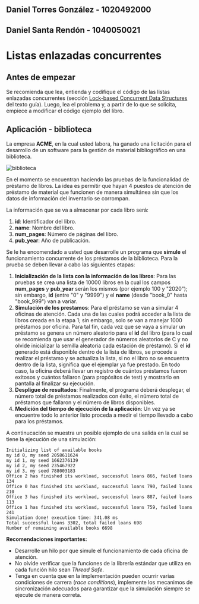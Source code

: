 ## Daniel Torres González - 1020492000
## Daniel Santa Rendón - 1040050021
# Listas enlazadas concurrentes #

## Antes de empezar ## 

Se recomienda que lea, entienda y codifique el código de las listas enlazadas concurrentes (sección [Lock-based Concurrent Data Structures](http://pages.cs.wisc.edu/~remzi/OSTEP/threads-locks-usage.pdf) del texto guía). Luego, lea el problema y, a partir de lo que se solicita, empiece a modificar el código ejemplo del libro.

## Aplicación - biblioteca ##

La empresa **ACME**, en la cual usted labora, ha ganado una licitación para el desarrollo de un software para la gestión de material bibliográfico en una biblioteca. 

![biblioteca](biblioteca.jpg)

En el momento se encuentran haciendo las pruebas de la funcionalidad de préstamo de libros. La idea es permitir que hayan 4 puestos de atención de préstamo de material que funcionen de manera simultánea sin que los datos de información del inventario se corrompan. 

La información que se va a almacenar por cada libro será:
1. **id**: Identificador del libro.
2. **name**: Nombre del libro.
3. **num_pages**: Número de páginas del libro.
4. **pub_year**: Año de publicación.

Se le ha encomendado a usted que desarrolle un programa que **simule** el funcionamiento concurrente de los préstamos de 
la biblioteca. Para la prueba se deben llevar a cabo las siguientes etapas:

1. **Inicialización de la lista con la información de los libros**: Para las pruebas se crea una lista de 10000 libros en la cual los campos **num_pages** y **pub_year** serán los mismos (por ejemplo 100 y "2020"); sin embargo, **id** (entre "0" y "9999") y el **name** (desde "book_0" hasta "book_999") van a variar. 
2. **Simulación de los prestamos**: Para el préstamo se van a simular 4 oficinas de atención. Cada una de las cuales podrá acceder a la lista de libros creada en la etapa 1; sin embargo, solo se van a manejar 1000 préstamos por oficina. Para tal fin, cada vez que se vaya a simular un préstamo se genera un número aleatorio para el **id** del libro (para lo cual se recomienda que usar el generador de números aleatorios de C y no olvide inicializar la semilla aleatoria cada estación de préstamo). Si el **id** generado está disponible dentro de la lista de libros, se procede a realizar el préstamo y se actualiza la lista, si no el libro no se encuentra dentro de la lista, significa que el ejemplar ya fue prestado. En todo caso, la oficina deberá llevar un registro de cuántos préstamos fueron exitosos y cuántos fallaron (para propósitos de test) y mostrarlo en pantalla al finalizar su ejecución.
3. **Despligue de resultados**: Finalmente, el programa deberá desplegar, el número total de préstamos realizados con éxito, el número total de préstamos que fallaron y el número de libros disponibles.
4. **Medición del tiempo de ejecución de la aplicación**: Un vez ya se encuentre todo lo anterior listo proceda a medir el tiempo llevado a cabo para los préstamos.

A continucación se muestra un posible ejemplo de una salida en la cual se tiene la ejecución de una simulación:

```
Initializing list of available books
my id 0, my seed 2058611624 
my id 1, my seed 1662376139 
my id 2, my seed 235467922 
my id 3, my seed 788003183 
Office 2 has finished its workload, successful loans 866, failed loans 134
Office 0 has finished its workload, successful loans 790, failed loans 210
Office 3 has finished its workload, successful loans 887, failed loans 113
Office 1 has finished its workload, successful loans 759, failed loans 241
Simulation done! execution time: 341.08 ms
Total successful loans 3302, total failed loans 698
Number of remaining available books 6698
```

**Recomendaciones importantes:**
- Desarrolle un hilo por que simule el funcionamiento de cada oficina de atención.
- No olvide verificar que la funciones de la librería estándar que utiliza en cada función hilo sean *Thread Safe*.
- Tenga en cuenta que en la implementación pueden ocurrir varias condiciones de carrera (*race conditions*), implemente los mecanimos de sincronización adecuados para garantizar que la simulación siempre se ejecute de manera correta.

 






